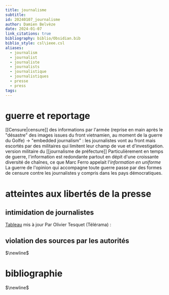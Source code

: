 ```yaml
---
title: journalisme
subtitle: 
id: 20240107_journalisme
author: Damien Belvèze
date: 2024-01-07
link_citations: true
bibliography: biblio/Obsidian.bib
biblio_style: csl\ieee.csl
aliases:
  - journalism
  - journalist
  - journaliste
  - journalists
  - journalistique
  - journalistiques
  - presse
  - press
tags:
---
```


# guerre et reportage

[[Censure|censure]] des informations par l'armée (reprise en main après le "désastre" des images issues du front vietnamien, au moment de la guerre du Golfe)
-> "embedded journalism" : les journalistes vont au front mais escortés par des militaires qui limitent leur champ de vue et d'investigation. version militaire du [[journalisme de préfecture]]
Particulièrement en temps de guerre, l'information est redondante partout en dépit d'une croissante diversité de chaînes, ce que Marc Ferro appelait l'*information en uniforme*
La guerre de l'opinion qui accompagne toute guerre passe par des formes de censure contre les journalistes y compris dans les pays démocratiques.


# atteintes aux libertés de la presse

## intimidation de journalistes

[Tableau](https://docs.google.com/spreadsheets/d/1-9wVIwp8IssVhxsLrCw7goz3PTwONN7HNmW8ggAHtac/edit#gid=0) mis à jour Par Olivier Tesquet (Télérama) : 


## violation des sources par les autorités
$\newline$
# bibliographie
$\newline$






